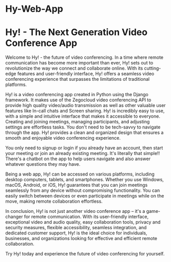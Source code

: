 # Hy-Web-App

<h1>Hy! - The Next Generation Video Conference App</h1>
<p>Welcome to Hy! - the future of video conferencing. In a time where remote communication has become more important than ever, Hy! sets out to revolutionize the way we connect and collaborate online. With its cutting-edge features and user-friendly interface, Hy! offers a seamless video conferencing experience that surpasses the limitations of traditional platforms.</p>
<p>Hy! is a video conferencing app created in Python using the Django framework. It makes use of the Zegocloud video conferencing API to provide high quality video/audio transmission as well as other valuable user features like In-call chats and Screen sharing. Hy! is incredibly easy to use, with a simple and intuitive interface that makes it accessible to everyone. Creating and joining meetings, managing participants, and adjusting settings are effortless tasks. You don't need to be tech-savvy to navigate through the app. Hy! provides a clean and organized design that ensures a smooth and enjoyable video conferencing experience.</p>
<p>You only need to signup or login if you already have an account, then start your meeting or join an already existing meeting. It's literally that simple!! There's a chatbot on the app to help users navigate and also answer whatever questions they may have. </p>
<p>Being a web app, Hy! can be accessed on various platforms, including desktop computers, tablets, and smartphones. Whether you use Windows, macOS, Android, or iOS, Hy! guarantees that you can join meetings seamlessly from any device without compromising functionality. You can easily switch between devices or even participate in meetings while on the move, making remote collaboration effortless.</p>
<p>In conclusion, Hy! is not just another video conference app – it's a game-changer for remote communication. With its user-friendly interface, exceptional video and audio quality, easy collaboration tools, privacy and security measures, flexible accessibility, seamless integration, and dedicated customer support, Hy! is the ideal choice for individuals, businesses, and organizations looking for effective and efficient remote collaboration.</p>

Try Hy! today and experience the future of video conferencing for yourself.
